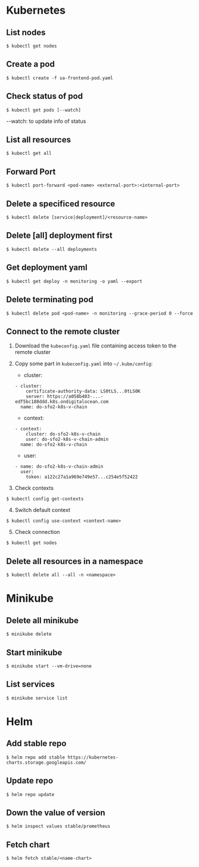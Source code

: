 # Kubernetes

## List nodes
```
$ kubectl get nodes
```

## Create a pod
```
$ kubectl create -f sa-frontend-pod.yaml
```

## Check status of pod
```
$ kubectl get pods [--watch]
```

--watch: to update info of status


## List all resources
```
$ kubectl get all
```

## Forward Port
```
$ kubectl port-forward <pod-name> <external-port>:<internal-port>
```

## Delete a specificed resource
```
$ kubectl delete [service|deployment]/<resource-name>
```

## Delete [all] deployment first
```
$ kubectl delete --all deployments
```

## Get deployment yaml
```
$ kubectl get deploy -n monitoring -o yaml --export
```

## Delete terminating pod
```
$ kubectl delete pod <pod-name> -n monitoring --grace-period 0 --force
```

## Connect to the remote cluster
1. Download the ```kubeconfig.yaml``` file containing access token to the remote cluster
2. Copy some part in ```kubeconfig.yaml``` into ```~/.kube/config```:
    - cluster:
    ```
    - cluster:
        certificate-authority-data: LS0tLS...0tLS0K
        server: https://a058b403-...-edf5bc188ddd.k8s.ondigitalocean.com
      name: do-sfo2-k8s-v-chain
    ```

    - context:
    ```
    - context:
        cluster: do-sfo2-k8s-v-chain
        user: do-sfo2-k8s-v-chain-admin
      name: do-sfo2-k8s-v-chain
    ```

    - user:
    ```
    - name: do-sfo2-k8s-v-chain-admin
      user:
        token: a122c27a1a969e749e57...c254e5f52422
    ```
3. Check contexts
```
$ kubectl config get-contexts
```
4. Switch default context
```
$ kubectl config use-context <context-name>
```
5. Check connection
```
$ kubectl get nodes
```

## Delete all resources in a namespace
```
$ kubectl delete all --all -n <namespace>
```
#
# Minikube

## Delete all minikube
```
$ minikube delete
```

## Start minikube
```
$ minikube start --vm-drive=none
```

## List services
```
$ minikube service list
```

#
# Helm

## Add stable repo
```
$ helm repo add stable https://kubernetes-charts.storage.googleapis.com/
```

## Update repo
```
$ helm repo update
```

## Down the value of version
```
$ helm inspect values stable/prometheus
```

## Fetch chart
```
$ helm fetch stable/<name-chart>
```

